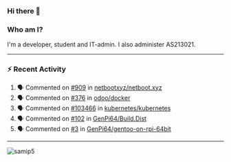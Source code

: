 ### Hi there 👋

### Who am I?
I'm a developer, student and IT-admin. I also administer AS213021.

---
### :zap: Recent Activity
<!--START_SECTION:activity-->
1. 🗣 Commented on [#909](https://github.com/netbootxyz/netboot.xyz/issues/909) in [netbootxyz/netboot.xyz](https://github.com/netbootxyz/netboot.xyz)
2. 🗣 Commented on [#376](https://github.com/odoo/docker/issues/376) in [odoo/docker](https://github.com/odoo/docker)
3. 🗣 Commented on [#103466](https://github.com/kubernetes/kubernetes/issues/103466) in [kubernetes/kubernetes](https://github.com/kubernetes/kubernetes)
4. 🗣 Commented on [#102](https://github.com/GenPi64/Build.Dist/issues/102) in [GenPi64/Build.Dist](https://github.com/GenPi64/Build.Dist)
5. 🗣 Commented on [#3](https://github.com/GenPi64/gentoo-on-rpi-64bit/issues/3) in [GenPi64/gentoo-on-rpi-64bit](https://github.com/GenPi64/gentoo-on-rpi-64bit)
<!--END_SECTION:activity-->
---

<img align="center" src="https://github-readme-stats.vercel.app/api?username=samip5&show_icons=true" alt="samip5" />
